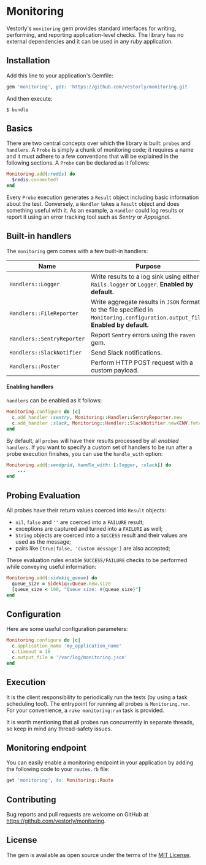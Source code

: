 # Monitoring

Vestorly's `monitoring` gem provides standard interfaces for writing,
performing, and reporting application-level checks. The library has no external
dependencies and it can be used in any ruby application.

## Installation

Add this line to your application's Gemfile:

```ruby
gem 'monitoring', git: 'https://github.com/vestorly/monitoring.git
```

And then execute:

    $ bundle

## Basics

There are two central concepts over which the library is built: `probes` and
`handlers`.  A `Probe` is simply a chunk of monitoring code; it requires a name
and it must adhere to a few conventions that will be explained in the
following sections. A `Probe` can be declared as it follows:

```ruby
Monitoring.add(:redis) do
  $redis.connected?
end
```

Every `Probe` execution generates a `Result` object including basic information
about the test. Conversely, a `Handler` takes a `Result` object and does something
useful with it. As an example, a `Handler` could log results or report
it using an error tracking tool such as *Sentry* or *Appsignal*.

## Built-in handlers

The `monitoring` gem comes with a few built-in handlers:

Name | Purpose
--- | ---
`Handlers::Logger` | Write results to a log sink using either `Rails.logger` or `Logger`. **Enabled by default.**
`Handlers::FileReporter` | Write aggregate results in `JSON` format to the file specified in `Monitoring.configuration.output_file`. **Enabled by default.**
`Handlers::SentryReporter` | Report `Sentry` errors using the `raven` gem.
`Handlers::SlackNotifier` | Send Slack notifications.
`Handlers::Poster` | Perform HTTP POST request with a custom payload.

#### Enabling handlers

`handlers` can be enabled as it follows:

```ruby
Monitoring.configure do |c|
  c.add_handler :sentry, Monitoring::Handler::SentryReporter.new
  c.add_handler :slack, Monitoring::Handler::SlackNotifier.new(ENV.fetch(:SLACK_WEBHOOK))
end
```

By default, all `probes` will have their results processed by all *enabled*
`handlers`.  If you want to specify a custom set of handlers to be run after a
probe execution finishes, you can use the `handle_with` option:

```ruby
Monitoring.add(:sendgrid, handle_with: [:logger, :slack]) do
    ...
end
```

## Probing Evaluation

All probes have their return values coerced into `Result` objects:

* `nil`, `false` and `''` are coerced into a `FAILURE` result;
* exceptions are captured and turned into a `FAILURE` as well;
* `String` objects are coerced into a `SUCCESS` result and their values are used
  as the message;
* pairs like `[true|false, 'custom message']` are also accepted;

These evaluation rules enable `SUCCESS/FAILURE` checks to be performed while
conveying useful information:

```ruby
Monitoring.add(:sidekiq_queue) do
  queue_size = Sidekiq::Queue.new.size
  [queue_size < 100, "Queue size: #{queue_size}"]
end
```

## Configuration

Here are some useful configuration parameters:

```ruby
Monitoring.configure do |c|
  c.application_name 'my_application_name'
  c.timeout = 10
  c.output_file = '/var/log/monitoring.json'
end
```

## Execution

It is the client responsibility to periodically run the tests (by using a task
scheduling tool). The entrypoint for running all probes is `Monitoring.run`. For
your convenience, a `rake monitoring:run` task is provided.

It is worth mentioning that all probes run concurrently in separate threads, so
keep in mind any thread-safety issues.

## Monitoring endpoint

You can easily enable a monitoring endpoint in your application by adding the
following code to your `routes.rb` file:

```ruby
get 'monitoring', to: Monitoring::Route
```

## Contributing

Bug reports and pull requests are welcome on GitHub at https://github.com/vestorly/monitoring.


## License

The gem is available as open source under the terms of the [MIT License](http://opensource.org/licenses/MIT).
